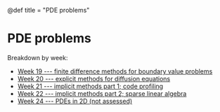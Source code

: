 @def title = "PDE problems"

# PDE problems

Breakdown by week:

* [Week 19 --- finite difference methods for boundary value problems](finite_diff/)
* [Week 20 --- explicit methods for diffusion equations](explicit/)
* [Week 21 --- implicit methods part 1; code profiling](implicit_linear/)
* [Week 22 --- implicit methods part 2; sparse linear algebra](implicit_nonlinear/)
* [Week 24 --- PDEs in 2D (not assessed)](pdes_2d/)

